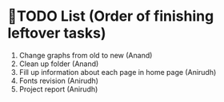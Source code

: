 # 📌TODO List (Order of finishing leftover tasks)

1. Change graphs from old to new (Anand)
1. Clean up folder (Anand)
1. Fill up information about each page in home page (Anirudh)
3. Fonts revision (Anirudh) 
2. Project report (Anirudh) 


